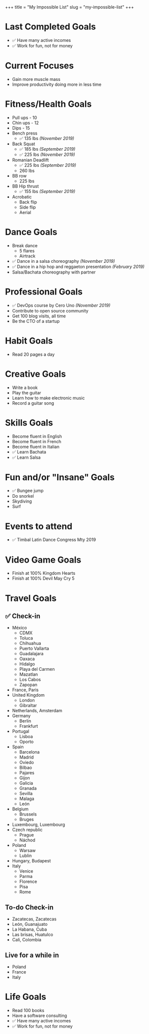 +++
title = "My Impossible List"
slug = "my-impossible-list"
+++

# Last Completed Goals

- ✅ Have many active incomes
- ✅ Work for fun, not for money

# Current Focuses

- Gain more muscle mass
- Improve productivity doing more in less time

# Fitness/Health Goals

- Pull ups - 10
- Chin ups - 12
- Dips - 15
- Bench press
  - ✅ 135 lbs _(November 2019)_
- Back Squat
  - ✅ 185 lbs _(September 2019)_
  - ✅ 225 lbs _(November 2019)_
- Romanian Deadlift
  - ✅ 225 lbs _(September 2019)_
  - 260 lbs
- BB row
  - 225 lbs
- BB Hip thrust
  - ✅ 155 lbs _(September 2019)_
- Acrobatic
  - Back flip
  - Side flip
  - Aerial

# Dance Goals

- Break dance
  - 5 flares
  - Airtrack
- ✅ Dance in a salsa choreography _(November 2019)_
- ✅ Dance in a hip hop and reggaeton presentation _(February 2019)_
- Salsa/Bachata choreography with partner

# Professional Goals

- ✅ DevOps course by Cero Uno _(November 2019)_
- Contribute to open source community
- Get 100 blog visits, all time
- Be the CTO of a startup

# Habit Goals

- Read 20 pages a day

# Creative Goals

- Write a book
- Play the guitar
- Learn how to make electronic music
- Record a guitar song

# Skills Goals

- Become fluent in English
- Become fluent in French
- Become fluent in Italian
- ✅ Learn Bachata
- ✅ Learn Salsa

# Fun and/or "Insane" Goals

- ✅ Bungee jump
- Do snorkel
- Skydiving
- Surf

# Events to attend

- ✅ Timbal Latin Dance Congress Mty 2019

# Video Game Goals

- Finish at 100% Kingdom Hearts
- Finish at 100% Devil May Cry 5

# Travel Goals

## ✅ Check-in

- México
  - CDMX
  - Toluca
  - Chihuahua
  - Puerto Vallarta
  - Guadalajara
  - Oaxaca
  - Hidalgo
  - Playa del Carmen
  - Mazatlan
  - Los Cabos
  - Zapopan
- France, Paris
- United Kingdom
  - London
  - Gibraltar
- Netherlands, Amsterdam
- Germany
  - Berlin
  - Frankfurt
- Portugal
  - Lisboa
  - Oporto
- Spain
  - Barcelona
  - Madrid
  - Oviedo
  - Bilbao
  - Pajares
  - Gijon
  - Galicia
  - Granada
  - Sevilla
  - Malaga
  - León
- Belgium
  - Brussels
  - Bruges
- Luxembourg, Luxembourg
- Czech republic
  - Prague
  - Náchod
- Poland
  - Warsaw
  - Lublin
- Hungary, Budapest
- Italy
  - Venice
  - Parma
  - Florence
  - Pisa
  - Rome

## To-do Check-in

- Zacatecas, Zacatecas
- León, Guanajuato
- La Habana, Cuba
- Las brisas, Huatulco
- Cali, Colombia

## Live for a while in

- Poland
- France
- Italy

# Life Goals

- Read 100 books
- Have a software consulting
- ✅ Have many active incomes
- ✅ Work for fun, not for money
